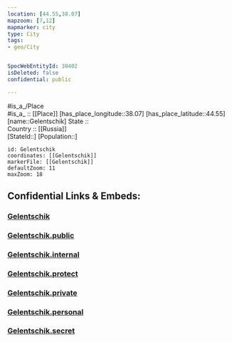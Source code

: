 ```yaml
---
location: [44.55,38.07] 
mapzoom: [7,12] 
mapmarker: city 
type: City
tags:
- geo/City


SpocWebEntityId: 30402
isDeleted: false
confidential: public

---
```

#is_a_/Place  
#is_a_ :: [[Place]] 
[has_place_longitude::38.07] 
[has_place_latitude::44.55] 
[name::Gelentschik] 
State ::  
Country :: [[Russia]]  
[StateId::] 
[Population::] 



```leaflet
id: Gelentschik
coordinates: [[Gelentschik]] 
markerFile: [[Gelentschik]] 
defaultZoom: 11 
maxZoom: 18
```


## Confidential Links & Embeds: 

### [Gelentschik](/_Standards/Earth/Continent/Europe/Europe~East/Russia/Russia~South/Krasnodar_Krai/City/Gelentschik.md) 

### [Gelentschik.public](/_public/Earth/Continent/Europe/Europe~East/Russia/Russia~South/Krasnodar_Krai/City/Gelentschik.public.md) 

### [Gelentschik.internal](/_internal/Earth/Continent/Europe/Europe~East/Russia/Russia~South/Krasnodar_Krai/City/Gelentschik.internal.md) 

### [Gelentschik.protect](/_protect/Earth/Continent/Europe/Europe~East/Russia/Russia~South/Krasnodar_Krai/City/Gelentschik.protect.md) 

### [Gelentschik.private](/_private/Earth/Continent/Europe/Europe~East/Russia/Russia~South/Krasnodar_Krai/City/Gelentschik.private.md) 

### [Gelentschik.personal](/_personal/Earth/Continent/Europe/Europe~East/Russia/Russia~South/Krasnodar_Krai/City/Gelentschik.personal.md) 

### [Gelentschik.secret](/_secret/Earth/Continent/Europe/Europe~East/Russia/Russia~South/Krasnodar_Krai/City/Gelentschik.secret.md)

